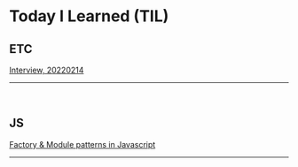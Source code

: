 # Today I Learned (TIL)

## ETC

[Interview, 20220214](interview/readme.md)

---

<br />

## JS

[Factory & Module patterns in Javascript](javascript/patterns/factory-module-pattern.md)

---
